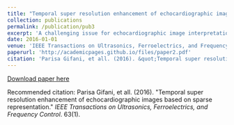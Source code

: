 ```yaml
---
title: "Temporal super resolution enhancement of echocardiographic images based on sparse representation"
collection: publications
permalink: /publication/pub3
excerpt: 'A challenging issue for echocardiographic image interpretation is the accurate analysis of small transient motions of myocardium and valves during real-time visualization. A higher frame rate video may reduce this difficulty, and temporal super resolution (TSR) is useful for illustrating the fast-moving structures. In this paper, we introduce a novel framework that optimizes TSR enhancement of echocardiographic images by utilizing temporal information and sparse representation. The goal of this method is to increase the frame rate of echocardiographic videos, and therefore enable more accurate analyses of moving structures. For the proposed method, we first derived temporal information by extracting intensity variation time curves (IVTCs) assessed for each pixel. We then designed both low-resolution and high-resolution overcomplete dictionaries based on prior knowledge of the temporal signals and a set of prespecified known functions. The IVTCs can then be described as linear combinations of a few prototype atoms in the low-resolution dictionary. We used the Bayesian compressive sensing (BCS) sparse recovery algorithm to find the sparse coefficients of the signals. We extracted the sparse coefficients and the corresponding active atoms in the low-resolution dictionary to construct new sparse coefficients corresponding to the high-resolution dictionary. Using the estimated atoms and the high-resolution dictionary, a new IVTC with more samples was constructed. Finally, by placing the new IVTC signals in the original IVTC positions, we were able to reconstruct the original echocardiography video with more frames. The proposed method does not require training of low-resolution and high-resolution dictionaries, nor does it require motion estimation; it does not blur fast-moving objects, and does not have blocking artifacts.'
date: 2016-01-01
venue: 'IEEE Transactions on Ultrasonics, Ferroelectrics, and Frequency Control'
paperurl: 'http://academicpages.github.io/files/paper2.pdf'
citation: 'Parisa Gifani, et all. (2016). &quot;Temporal super resolution enhancement of echocardiographic images based on sparse representation.&quot; <i>IEEE Transactions on Ultrasonics, Ferroelectrics, and Frequency Control</i>. 63(1).'
---
```


[Download paper here](http://academicpages.github.io/files/paper2.pdf)

Recommended citation: Parisa Gifani, et all. (2016). "Temporal super resolution enhancement of echocardiographic images based on sparse representation." <i>IEEE Transactions on Ultrasonics, Ferroelectrics, and Frequency Control</i>. 63(1).
